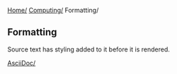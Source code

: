 [Home/](../../index.html)
[Computing/](../index.html)
Formatting/

## Formatting
Source text has styling added to it before it is rendered.

[AsciiDoc/](asciidoc/index.html)
